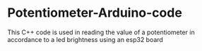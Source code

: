# Potentiometer-Arduino-code
This C++ code is used in reading the value of a potentiometer in accordance to a led brightness using an esp32 board
